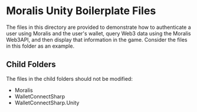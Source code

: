 ﻿# Moralis Unity Boilerplate Files #
The files in this directory are provided to demonstrate how to authenticate a user 
using Moralis and the user's wallet, query Web3 data using the Moralis Web3API, and
then display that information in the game. Consider the files in this folder as an example.

## Child Folders ##
The files in the child folders should not be modified:
- Moralis
- WalletConnectSharp
- WalletConnectSharp.Unity

